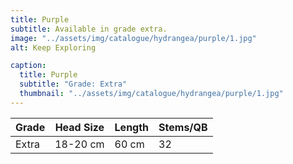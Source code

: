 ```yaml
---
title: Purple
subtitle: Available in grade extra.
image: "../assets/img/catalogue/hydrangea/purple/1.jpg"
alt: Keep Exploring

caption: 
  title: Purple
  subtitle: "Grade: Extra"
  thumbnail: "../assets/img/catalogue/hydrangea/purple/1.jpg"
---
```






| Grade | Head Size | Length | Stems/QB |
|-------|-----------|--------|----------|
| Extra |  18-20 cm | 60 cm  |    32    |